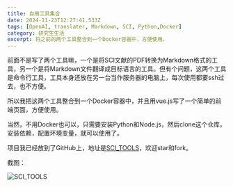 ```yaml
---
title: 自用工具集合
date: 2024-11-23T12:27:41.533Z
tags: [OpenAI, translater, Markdown, SCI, Python,Docker]
category: 研究生生活
excerpt: 将之前的两个工具整合到一个Docker容器中，方便使用。
---
```


前面不是写了两个工具嘛，一个是将SCI文献的PDF转换为Markdown格式的工具，另一个是将Markdown文件翻译成目标语言的工具。但有个问题，这两个工具是命令行工具，工具本身还放在另一台当作服务器的电脑上，每次使用都要ssh过去，也不方便。

所以我把这两个工具整合到一个Docker容器中，并且用vue.js写了一个简单的前端页面，方便使用。

当然，不用Docker也可以，只需要安装Python和Node.js，然后clone这个仓库，安装依赖，配置环境变量，就可以使用了。

项目我已经放到了GitHub上，地址是[SCI_TOOLS](https://github.com/Riceneeder/sci_tools)，欢迎star和fork。

截图：

![SCI_TOOLS](/images/image.png)
